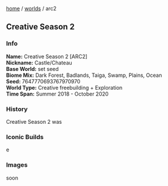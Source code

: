 [home](/) / [worlds](/worlds) / arc2

## Creative Season 2

### Info
**Name:** Creative Season 2 \[ARC2]  
**Nickname:** Castle/Chateau  
**Base World:** set seed  
**Biome Mix:** Dark Forest, Badlands, Taiga, Swamp, Plains, Ocean  
**Seed:** 7647770693767970970  
**World Type:** Creative freebuilding + Exploration  
**Time Span:** Summer 2018 - October 2020  

### History
Creative Season 2 was

### Iconic Builds
e

### Images
soon
